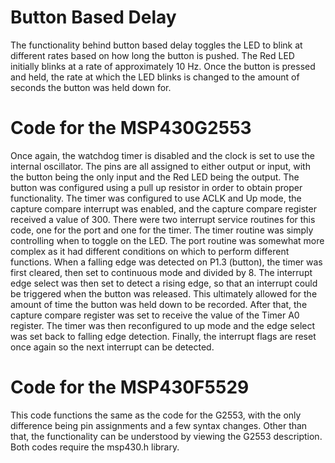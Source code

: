 # Button Based Delay
The functionality behind button based delay toggles the LED to blink at different rates based on how long the button is pushed. The Red LED initially blinks at a rate of approximately 10 Hz. Once the button is pressed and held, the rate at which the LED blinks is changed to the amount of seconds the button was held down for.

# Code for the MSP430G2553
Once again, the watchdog timer is disabled and the clock is set to use the internal oscillator. The pins are all assigned to either output or input, with the button being the only input and the Red LED being the output. The button was configured using a pull up resistor in order to obtain proper functionality. The timer was configured to use ACLK and Up mode, the capture compare interrupt was enabled, and the capture compare register received a value of 300. There were two interrupt service routines for this code, one for the port and one for the timer. The timer routine was simply controlling when to toggle on the LED. The port routine was somewhat more complex as it had different conditions on which to perform different functions. When a falling edge was detected on P1.3 (button), the timer was first cleared, then set to continuous mode and divided by 8. The interrupt edge select was then set to detect a rising edge, so that an interrupt could be triggered when the button was released. This ultimately allowed for the amount of time the button was held down to be recorded. After that, the capture compare register was set to receive the value of the Timer A0 register. The timer was then reconfigured to up mode and the edge select was set back to falling edge detection. Finally, the interrupt flags are reset once again so the next interrupt can be detected.

# Code for the MSP430F5529
This code functions the same as the code for the G2553, with the only difference being pin assignments and a few syntax changes. Other than that, the functionality can be understood by viewing the G2553 description. Both codes require the msp430.h library.
